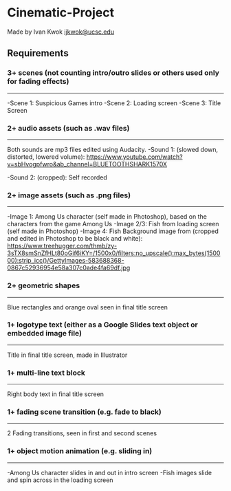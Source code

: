# Cinematic-Project
Made by Ivan Kwok
ijkwok@ucsc.edu

## Requirements

### **3+ scenes (not counting intro/outro slides or others used only for fading effects)**
---
-Scene 1: Suspicious Games intro
-Scene 2: Loading screen
-Scene 3: Title Screen

### **2+ audio assets (such as .wav files)**
---
Both sounds are mp3 files edited using Audacity.
-Sound 1: (slowed down, distorted, lowered volume):
https://www.youtube.com/watch?v=sbHvogpfwro&ab_channel=BLUETOOTHSHARK1570X 

-Sound 2: (cropped): Self recorded

### **2+ image assets (such as .png files)**
---
-Image 1: Among Us character (self made in Photoshop), based on the characters from the game Among Us
-Image 2/3: Fish from loading screen (self made in Photoshop)
-Image 4: Fish Background image from (cropped and edited in Photoshop to be black and white): https://www.treehugger.com/thmb/zy-3sTX8smSnZfHLt80oGif6iKY=/1500x0/filters:no_upscale():max_bytes(150000):strip_icc()/GettyImages-583688368-0867c52936954e58a307c0ade4fa69df.jpg 

### **2+ geometric shapes**
---
Blue rectangles and orange oval seen in final title screen

### **1+ logotype text (either as a Google Slides text object or embedded image file)**
---
Title in final title screen, made in Illustrator

### **1+ multi-line text block**
---
Right body text in final title screen

### **1+ fading scene transition (e.g. fade to black)**
---
2 Fading transitions, seen in first and second scenes

### **1+ object motion animation (e.g. sliding in)**
---
-Among Us character slides in and out in intro screen
-Fish images slide and spin across in the loading screen